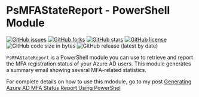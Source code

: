 # PsMFAStateReport - PowerShell Module

[![GitHub issues](https://img.shields.io/github/issues/junecastillote/PsMFAStateReport)](https://github.com/junecastillote/PsMFAStateReport/issues)
[![GitHub forks](https://img.shields.io/github/forks/junecastillote/PsMFAStateReport)](https://github.com/junecastillote/PsMFAStateReport/network)
[![GitHub stars](https://img.shields.io/github/stars/junecastillote/PsMFAStateReport)](https://github.com/junecastillote/PsMFAStateReport/stars)
[![GitHub license](https://img.shields.io/github/license/junecastillote/PsMFAStateReport)](https://github.com/junecastillote/PsMFAStateReport/blob/main/LICENSE)
![GitHub code size in bytes](https://img.shields.io/github/languages/code-size/junecastillote/PsMFAStateReport)
![GitHub release (latest by date)](https://img.shields.io/github/v/release/junecastillote/PsMFAStateReport)

`PsMFAStateReport` is a PowerShell module you can use to retrieve and report the MFA registration status of your Azure AD users. This module generates a summary email showing several MFA-related statistics.

For complete details on how to use this mdodule, go to my post [Generating Azure AD MFA Status Report Using PowerShel](https://lazyexchangeadmin.cyou/powershell-mfa-report/)

